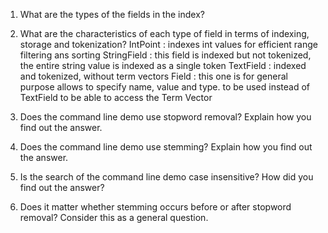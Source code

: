1. What are the types of the fields in the index?
	
2. What are the characteristics of each type of field in terms of indexing, storage and tokenization?
	IntPoint : indexes int values for efficient range filtering ans sorting
	StringField : this field is indexed but not tokenized, the entire string value is indexed as a single token
	TextField : indexed and tokenized, without term vectors
	Field : this one is for general purpose allows to specify name, value and type. to be used instead of TextField to be able to access the Term Vector
3. Does the command line demo use stopword removal? Explain how you find out the answer.
	
4. Does the command line demo use stemming? Explain how you find out the answer.
5. Is the search of the command line demo case insensitive? How did you find out the answer?
6. Does it matter whether stemming occurs before or after stopword removal? Consider this as a general question.

